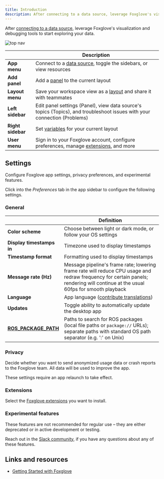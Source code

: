 ```yaml
---
title: Introduction
description: After connecting to a data source, leverage Foxglove's visualization and debugging tools to start exploring your data.
---
```


After [connecting to a data source](/docs/connecting-to-data/introduction), leverage Foxglove's visualization and debugging tools to start exploring your data.

![top nav](/img/docs/visualizing/navigation.jpeg)

|                   | Description                                                                                                                          |
| ----------------- | ------------------------------------------------------------------------------------------------------------------------------------ |
| **App menu**      | Connect to a [data source](/docs/connecting-to-data/introduction#data-sources), toggle the sidebars, or view resources               |
| **Add panel**     | Add a [panel](/docs/visualization/panels/introduction) to the current layout                                                         |
| **Layout menu**   | Save your workspace view as a [layout](/docs/visualizing/layouts) and share it with teammates                                        |
| **Left sidebar**  | Edit panel settings (Panel), view data source's topics (Topics), and troubleshoot issues with your connection (Problems)             |
| **Right sidebar** | Set [variables](/docs/visualizing/variables) for your current layout                                                                 |
| **User menu**     | Sign in to your Foxglove account, configure preferences, manage [extensions](/docs/extensions/getting-started), and more |

## Settings

Configure Foxglove app settings, privacy preferences, and experimental features.

Click into the _Preferences_ tab in the app sidebar to configure the following settings.

### General

|                                                                                        | Definition                                                                                                                                                                       |
| -------------------------------------------------------------------------------------- | -------------------------------------------------------------------------------------------------------------------------------------------------------------------------------- |
| **Color scheme**                                                                       | Choose between light or dark mode, or follow your OS settings                                                                                                                    |
| **Display timestamps in**                                                              | Timezone used to display timestamps                                                                                                                                              |
| **Timestamp format**                                                                   | Formatting used to display timestamps                                                                                                                                            |
| **Message rate (Hz)**                                                                  | Message pipeline's frame rate; lowering frame rate will reduce CPU usage and redraw frequency for certain panels; rendering will continue at the usual 60fps for smooth playback |
| **Language**                                                                           | App language ([contribute translations](https://github.com/foxglove/studio/blob/main/CONTRIBUTING.md#localization))                                                              |
| **Updates**                                                                            | Toggle ability to automatically update the desktop app                                                                                                                           |
| [**ROS_PACKAGE_PATH**](https://wiki.ros.org/ROS/EnvironmentVariables#ROS_PACKAGE_PATH) | Paths to search for ROS packages (local file paths or `package://` URLs); separate paths with standard OS path separator (e.g. ':' on Unix)                                      |

### Privacy

Decide whether you want to send anonymized usage data or crash reports to the Foxglove team. All data will be used to improve the app.

These settings require an app relaunch to take effect.

### Extensions

Select the [Foxglove extensions](/docs/extensions/getting-started) you want to install.

### Experimental features

These features are not recommended for regular use – they are either deprecated or in active development or testing.

Reach out in the [Slack community](/join-slack), if you have any questions about any of these features.

## Links and resources
- [Getting Started with Foxglove](https://www.youtube.com/watch?v=ySVzQ3iFw90)
